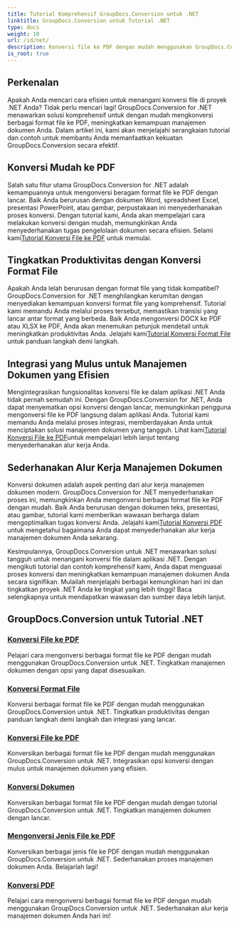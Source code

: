 ```yaml
---
title: Tutorial Komprehensif GroupDocs.Conversion untuk .NET
linktitle: GroupDocs.Conversion untuk Tutorial .NET
type: docs
weight: 10
url: /id/net/
description: Konversi file ke PDF dengan mudah menggunakan GroupDocs.Conversion untuk .NET. Sederhanakan manajemen dokumen dengan opsi yang dapat disesuaikan. #GroupDocs.Konversi
is_root: true
---
```


## Perkenalan

Apakah Anda mencari cara efisien untuk menangani konversi file di proyek .NET Anda? Tidak perlu mencari lagi! GroupDocs.Conversion for .NET menawarkan solusi komprehensif untuk dengan mudah mengkonversi berbagai format file ke PDF, meningkatkan kemampuan manajemen dokumen Anda. Dalam artikel ini, kami akan menjelajahi serangkaian tutorial dan contoh untuk membantu Anda memanfaatkan kekuatan GroupDocs.Conversion secara efektif.

## Konversi Mudah ke PDF

 Salah satu fitur utama GroupDocs.Conversion for .NET adalah kemampuannya untuk mengonversi beragam format file ke PDF dengan lancar. Baik Anda berurusan dengan dokumen Word, spreadsheet Excel, presentasi PowerPoint, atau gambar, perpustakaan ini menyederhanakan proses konversi. Dengan tutorial kami, Anda akan mempelajari cara melakukan konversi dengan mudah, memungkinkan Anda menyederhanakan tugas pengelolaan dokumen secara efisien. Selami kami[Tutorial Konversi File ke PDF](./file-conversion-to-pdf/) untuk memulai.

## Tingkatkan Produktivitas dengan Konversi Format File

Apakah Anda lelah berurusan dengan format file yang tidak kompatibel? GroupDocs.Conversion for .NET menghilangkan kerumitan dengan menyediakan kemampuan konversi format file yang komprehensif. Tutorial kami memandu Anda melalui proses tersebut, memastikan transisi yang lancar antar format yang berbeda. Baik Anda mengonversi DOCX ke PDF atau XLSX ke PDF, Anda akan menemukan petunjuk mendetail untuk meningkatkan produktivitas Anda. Jelajahi kami[Tutorial Konversi Format File](./file-format-conversion-tutorials/) untuk panduan langkah demi langkah.

## Integrasi yang Mulus untuk Manajemen Dokumen yang Efisien

 Mengintegrasikan fungsionalitas konversi file ke dalam aplikasi .NET Anda tidak pernah semudah ini. Dengan GroupDocs.Conversion for .NET, Anda dapat menyematkan opsi konversi dengan lancar, memungkinkan pengguna mengonversi file ke PDF langsung dalam aplikasi Anda. Tutorial kami memandu Anda melalui proses integrasi, memberdayakan Anda untuk menciptakan solusi manajemen dokumen yang tangguh. Lihat kami[Tutorial Konversi File ke PDF](./convert-files-to-pdf/)untuk mempelajari lebih lanjut tentang menyederhanakan alur kerja Anda.

## Sederhanakan Alur Kerja Manajemen Dokumen

 Konversi dokumen adalah aspek penting dari alur kerja manajemen dokumen modern. GroupDocs.Conversion for .NET menyederhanakan proses ini, memungkinkan Anda mengonversi berbagai format file ke PDF dengan mudah. Baik Anda berurusan dengan dokumen teks, presentasi, atau gambar, tutorial kami memberikan wawasan berharga dalam mengoptimalkan tugas konversi Anda. Jelajahi kami[Tutorial Konversi PDF](./pdf-conversion/) untuk mengetahui bagaimana Anda dapat menyederhanakan alur kerja manajemen dokumen Anda sekarang.

Kesimpulannya, GroupDocs.Conversion untuk .NET menawarkan solusi tangguh untuk menangani konversi file dalam aplikasi .NET. Dengan mengikuti tutorial dan contoh komprehensif kami, Anda dapat menguasai proses konversi dan meningkatkan kemampuan manajemen dokumen Anda secara signifikan. Mulailah menjelajahi berbagai kemungkinan hari ini dan tingkatkan proyek .NET Anda ke tingkat yang lebih tinggi! Baca selengkapnya untuk mendapatkan wawasan dan sumber daya lebih lanjut.
## GroupDocs.Conversion untuk Tutorial .NET
### [Konversi File ke PDF](./file-conversion-to-pdf/)
Pelajari cara mengonversi berbagai format file ke PDF dengan mudah menggunakan GroupDocs.Conversion untuk .NET. Tingkatkan manajemen dokumen dengan opsi yang dapat disesuaikan.
### [Konversi Format File](./file-format-conversion-tutorials/)
Konversi berbagai format file ke PDF dengan mudah menggunakan GroupDocs.Conversion untuk .NET. Tingkatkan produktivitas dengan panduan langkah demi langkah dan integrasi yang lancar.
### [Konversi File ke PDF](./convert-files-to-pdf/)
Konversikan berbagai format file ke PDF dengan mudah menggunakan GroupDocs.Conversion untuk .NET. Integrasikan opsi konversi dengan mulus untuk manajemen dokumen yang efisien.
### [Konversi Dokumen](./document-conversion/)
Konversikan berbagai format file ke PDF dengan mudah dengan tutorial GroupDocs.Conversion untuk .NET. Tingkatkan manajemen dokumen dengan lancar.
### [Mengonversi Jenis File ke PDF](./converting-file-types-to-pdf/)
Konversikan berbagai jenis file ke PDF dengan mudah menggunakan GroupDocs.Conversion untuk .NET. Sederhanakan proses manajemen dokumen Anda. Belajarlah lagi!
### [Konversi PDF](./pdf-conversion/)
Pelajari cara mengonversi berbagai format file ke PDF dengan mudah menggunakan GroupDocs.Conversion untuk .NET. Sederhanakan alur kerja manajemen dokumen Anda hari ini!